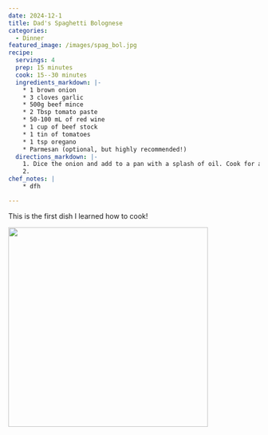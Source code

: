 ```yaml
---
date: 2024-12-1
title: Dad's Spaghetti Bolognese
categories:
  - Dinner
featured_image: /images/spag_bol.jpg
recipe:
  servings: 4
  prep: 15 minutes
  cook: 15--30 minutes
  ingredients_markdown: |-
    * 1 brown onion 
    * 3 cloves garlic
    * 500g beef mince
    * 2 Tbsp tomato paste
    * 50-100 mL of red wine
    * 1 cup of beef stock
    * 1 tin of tomatoes
    * 1 tsp oregano
    * Parmesan (optional, but highly recommended!)
  directions_markdown: |-
    1. Dice the onion and add to a pan with a splash of oil. Cook for a few minutes until it begins to soften.
    2. 
chef_notes: |
    * dfh

---
```

This is the first dish I learned how to cook!

<img src="{{site.baseurl}}/images/spag_bol.jpg" width="400"/>
